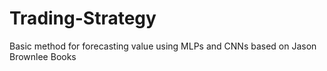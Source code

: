 # Trading-Strategy
Basic method for forecasting value using MLPs and CNNs based on Jason Brownlee Books 
